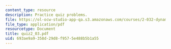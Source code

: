 ```yaml
---
content_type: resource
description: Practice quiz problems.
file: https://ol-ocw-studio-app-qa.s3.amazonaws.com/courses/2-032-dynamics-fall-2004/693ae9a9358d29d8f9575e488b5b1a55_quiz2_03.pdf
file_type: application/pdf
resourcetype: Document
title: quiz2_03.pdf
uid: 693ae9a9-358d-29d8-f957-5e488b5b1a55
---
```

